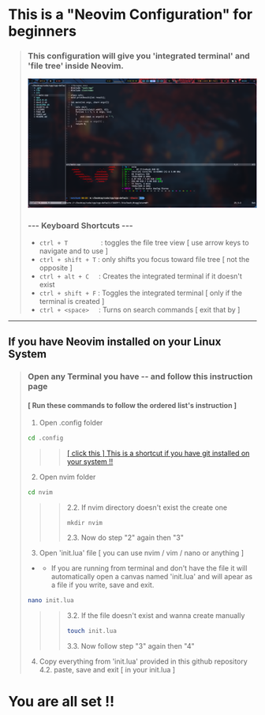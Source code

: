 # This is a "Neovim Configuration" for beginners
>### This configuration will give you 'integrated terminal' and 'file tree' inside Neovim.
>![Screenshot of Neovim Config](source/image.png)
>
>### --- Keyboard Shortcuts ---
>* `ctrl + T`&nbsp;&nbsp;&nbsp;&nbsp;&nbsp;&nbsp;&nbsp;&nbsp;&nbsp;&nbsp;&nbsp;&nbsp;&nbsp;&nbsp;&nbsp;&nbsp;&nbsp;: toggles the file tree view \[ use arrow keys to navigate and <enter> to use \]
>* `ctrl + shift + T` : only shifts you focus toward file tree \[ not the opposite \]
>* `ctrl + alt + C` &nbsp;&nbsp;&nbsp;&nbsp;: Creates the integrated terminal if it doesn't exist
>* `ctrl + shift + F` : Toggles the integrated terminal [ only if the terminal is created ]
>* `ctrl + <space>` &nbsp;&nbsp;&nbsp;&nbsp;: Turns on search commands [ exit that by <esc> ]
---
## If you have Neovim installed on your Linux System
>
>
>### Open any Terminal you have -- and follow this instruction page
>#### [ Run these commands to follow the ordered list's instruction ] 
>
>1. Open .config folder
> ```bash
> cd .config
> ```
>>> [[ click this ]  This is a shortcut if you have git installed on your system !!](PAGE2.md)
>2. Open nvim folder
> ```bash
> cd nvim
> ```
>>> 2.2. If nvim directory doesn't exist the create one
> >>```
> >>mkdir nvim
> >>```
>>> 2.3. Now do step "2" again then "3"
>
>3. Open 'init.lua' file [ you can use nvim / vim / nano or anything ]
>* * If you are running from terminal and don't have the file it will automatically open a canvas named 'init.lua' and will apear as a file if you write, save and exit.
>```bash
>nano init.lua
>```
>>> 3.2. If the file doesn't exist and wanna create manually
>>>```bash
>>>touch init.lua
>>>```
>>> 3.3. Now follow step "3" again then "4"
>4. Copy everything from 'init.lua' provided in this github repository
>4.2. paste, save and exit \[ in your init.lua \]
>
# You are all set !!


